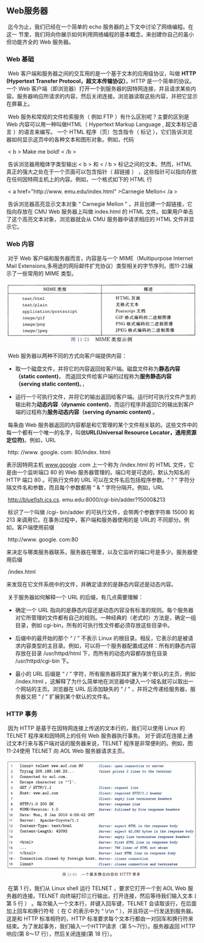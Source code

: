 ## Web服务器

​		迄今为止，我们已经在一个简单的 echo 服务器的上下文中讨论了网络编程。在这一 节里，我们将向你展示如何利用网络编程的基本概念，来创建你自己的虽小但功能齐全的 Web 服务器。





### Web 基础

​		Web 客户端和服务器之间的交互用的是一个基于文本的应用级协议，叫做 **HTTP (Hypertext Transfer Protocol，超文本传输协议）**。HTTP 是一个简单的协议。一个 Web 客户端（即浏览器）打开一个到服务器的因特网连接，并且请求某些内容。服务器响应所请求的内容，然后关闭连接。浏览器读取这些内容，并把它显示在屏幕上。

​		Web 服务和常规的文件检索服务（ 例如 FTP ）有什么区别呢？主要的区别是 Web 内容可以用一种叫做HTML（ Hypertext Markup Language , 超文本标记语言 ）的语言来编写。 一个 HTML 程序（页）包含指令（ 标记 ），它们告诉浏览器如何显示这页中的各种文本和图形对象。例如，代码

​			< b > Make me bold! < /b >

​		告诉浏览器用粗体字类型输出 < b > 和 < / b > 标记之间的文本。然而，HTML 真正的强大之处在于一个页面可以包含指针（ 超链接 ） ，这些指针可以指向存放在任何因特网主机上的内容。例如，一个格式如下的 HTML 行

​		< a href="http://www. emu.edu/index.html" >Carnegie Mellon< /a >

​		告诉浏览器高亮显示文本对象 “ Carnegie Mellon ” ，并且创建一个超链接，它指向存放在 CMU Web 服务器上叫做 index.html 的 HTML 文件。如果用户单击了这个高亮文本对象，浏览器就会从 CMU 服务器中请求相应的 HTML 文件并显示它。





### Web 内容

​		对于 Web 客户端和服务器而言，内容是与一个 MIME（Multipurpose Internet Mail Extensions,多用途的网际邮件扩充协议）类型相关的字节序列。图11-23展示了一些常用的 MIME 类型。

![05MIME类型示例](./markdownimage/05MIME类型示例.png)

​		Web 服务器以两种不同的方式向客户端提供内容：

* 取一个磁盘文件，并将它的内容返回给客户端。磁盘文件称为**静态内容（static content)**， 而返回文件给客户端的过程称为**服务静态内容 （serving static content)**。，

* 运行一个可执行文件，并将它的输出返回给客户端。运行时可执行文件产生的输出称为**动态内容（dynamic content)**，而运行程序并返回它的输出到客户端的过程称为**服务动态内容（serving dynamic content)** 。

​        每条由 Web 服务器返回的内容都是和它管理的某个文件相关联的。这些文件中的每一个都有一个唯一的名字，叫做**URL(Universal Resource Locator，通用资源定位符)**。例如，URL 

​					http: //www. google. com: 80/index. html

表示因特网主机 www.google .com 上一个称为 /index.html 的 HTML 文件，它是由一个监听端口 80 的 Web 服务器管理的。端口号是可选的，默认为知名的 HTTP 端口 80 。可执行文件的 URL 可以在文件名后包括程序参数。“？” 字符分隔文件名和参数，而且每个参数都用 “ & ” 字符分隔开。例如，URL

​					http://bluefish.ics.cs. emu.edu:8000/cgi-bin/adder?15000&213

​		标识了一个叫做 /cgi- bin/adder 的可执行文件，会带两个参数字符串 15000 和 213 来调用它。在事务过程中，客户端和服务器使用的是 URL的 不同部分。例如，客户端使用前缀 

​					http://www. google. com:80

来决定与哪类服务器联系，服务器在哪里，以及它监听的端口号是多少。服务器使用后缀 

​						/index.html

来发现在它文件系统中的文件，并确定请求的是静态内容述是动态内容。

​		关于服务器如何解释一个 URL 的后缀，有几点需要理解：

* 确定一个 URL 指向的是静态内容还是动态内容没有标准的规则。每个服务器对它所管理的文件都有自己的规则。一种经典的（老式的）方法是，确定一组目录，例如 cgi-bin，所有的可执行性文件都必须存放这些目录中。

* 后缀中的最开始的那个 “ / ” 不表示 Linux 的根目录。相反，它表示的是被请求内容类型的主目录。例如，可以将一个服务器配置成这样：所有的静态内容存放在目录 /usr/httpd/html 下，而所有的动态内容都存放在目录 /usr/httpd/cgi-bin 下。

* 最小的 URL 后缀是 “ / ” 字符，所有服务器将其扩展为某个默认的主页，例如 /index.html 。这解释了为什么简单地在浏览器中键入一个域名就可以取出一个网站的主页。浏览器在 URL 后添加缺失的 “ / ” ，并将之传递给服务器，服务器又把 “ / ” 扩展到某个默认的文件名。





### HTTP 事务

​		因为 HTTP 是基于在因特网连接上传送的文本行的，我们可以使用 Linux 的 TELNET 程序来和因特网上的任何 Web 服务器执行事务。 对于调试在连接上通过文本行来与客户端对话的服务器来说，TELNET 程序是非常便利的。例如，图11-24使用 TELNET 向 AOL Web 服务器请求主页。

![05一个服务静态内容的HTTP事务](./markdownimage/05一个服务静态内容的HTTP事务.png)

​		在第 1 行，我们从 Linux shell 运行 TELNET ，要求它打开一个到 AOL Web 服务器的连接。TELNET 向终端打印三行输出，打开连接，然后等待我们输入文本 ( 第 5 行 ） 。每次输入一个文本行，并键入回车键，TELNET 会读取该行，在后面加上回车和换行符号（ 在 C 的表示中为 “ \r\n ” ），并且将这一行发送到服务器。这是和 HTTP 标准相符的，HTTP 标准要求每个文本行都由一对回车和换行符来结束。为了发起事务，我们输入一个HTTP请求（第 5〜7行）。服务器返回 HTTP 响应(第 8〜17 行），然后关闭连接(第 18 行）。